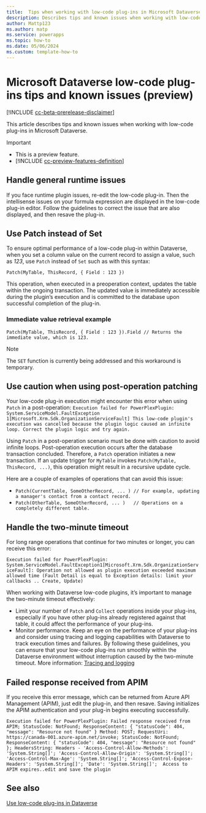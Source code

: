 ```yaml
---
title:  Tips when working with low-code plug-ins in Microsoft Dataverse (preview)
description: Describes tips and known issues when working with low-code plug-ins in Microsoft Dataverse
author: Mattp123
ms.author: matp
ms.service: powerapps
ms.topic: how-to
ms.date: 05/06/2024
ms.custom: template-how-to
---
```

# Microsoft Dataverse low-code plug-ins tips and known issues (preview)

[!INCLUDE [cc-beta-prerelease-disclaimer](../../includes/cc-beta-prerelease-disclaimer.md)]

This article describes tips and known issues when working with low-code plug-ins in Microsoft Dataverse.

> [!IMPORTANT]
> - This is a preview feature.
> - [!INCLUDE [cc-preview-features-definition](../../includes/cc-preview-features-definition.md)]

## Handle general runtime issues

If you face runtime plugin issues, re-edit the low-code plug-in. Then the intellisense issues on your formula expression are displayed in the low-code plug-in editor. Follow the guidelines to correct the issue that are also displayed, and then resave the plug-in.  

## Use Patch instead of Set  

To ensure optimal performance of a low-code plug-in within Dataverse, when you
set a column value on the current record to assign a value, such as *123*, use `Patch` instead of `Set` such as with this syntax:

`Patch(MyTable, ThisRecord, { Field : 123 })`

This operation, when executed in a preoperation context, updates the table within the ongoing transaction. The updated value is immediately accessible during the plugin’s execution and is committed to the database upon successful completion of the plug-in.

### Immediate value retrieval example

`Patch(MyTable, ThisRecord, { Field : 123 }).Field // Returns the immediate value, which is 123.`

> [!NOTE]
> The `SET` function is currently being addressed and this workaround is temporary.

## Use caution when using post-operation patching

Your low-code plug-in execution might encounter this error when using `Patch` in a post-operation: `Execution failed for PowerPlexPlugin: System.ServiceModel.FaultException 1[Microsoft.Xrm.Sdk.OrganizationServiceFault] This low-code plugin's execution was cancelled because the plugin logic caused an infinite loop. Correct the plugin logic and try again.`

Using `Patch` in a post-operation scenario must be done with caution to avoid infinite loops. Post-operation execution occurs after the database transaction concluded. Therefore, a `Patch` operation initiates a new transaction. If an update trigger for `MyTable` invokes `Patch(MyTable, ThisRecord, ...)`, this operation might result in a recursive update cycle.

Here are a couple of examples of operations that can avoid this issue:

- `Patch(CurrentTable, SomeOtherRecord, ... ) // For example, updating a manager's contact from a contact record.`
- `Patch(OtherTable, SomeOtherRecord, ... )   // Operations on a completely different table.`  

## Handle the two-minute timeout

For long range operations that continue for two minutes or longer, you can receive this error:  

`Execution failed for PowerPlexPlugin: System.ServiceModel.FaultException1[Microsoft.Xrm.Sdk.OrganizationServiceFault]: Operation not allowed as plugin execution exceeded maximum allowed time (Fault Detail is equal to Exception details: limit your callbacks .. Create, Update)`

When working with Dataverse low-code plugins, it’s important to manage the two-minute timeout effectively:

- Limit your number of `Patch` and `Collect` operations inside your plug-ins, especially if you have other plug-ins already registered against that table, it could affect the performance of your plug-ins.
- Monitor performance. Keep an eye on the performance of your plug-ins and consider using tracing and logging capabilities with Dataverse to track execution times and failures. By following these guidelines, you can ensure that your low-code plug-ins run smoothly within the Dataverse environment without interruption caused by the two-minute timeout. More information: [Tracing and logging](/power-apps/developer/data-platform/logging-tracing)

## Failed response received from APIM

If you receive this error message, which can be returned from Azure API Management (APIM), just edit the plug-in, and then resave. Saving initializes the APIM authentication and your plug-in begins executing successfully.

`Execution failed for PowerPlexPlugin: Failed response received from APIM; StatusCode: NotFound; ResponseContent: { "statusCode": 404, "message": "Resource not found" } Method: POST; RequestUri: https://canada-001.azure-apim.net/invoke; StatusCode: NotFound; ResponseContent: { "statusCode": 404, "message": "Resource not found" }; HeadersString: Headers - 'Access-Control-Allow-Methods': 'System.String[]'; 'Access-Control-Allow-Origin': 'System.String[]'; 'Access-Control-Max-Age': 'System.String[]'; 'Access-Control-Expose-Headers': 'System.String[]'; 'Date': 'System.String[]';  Access to APIM expires..edit and save the plugin`

## See also

[Use low-code plug-ins in Dataverse](low-code-plug-ins.md)